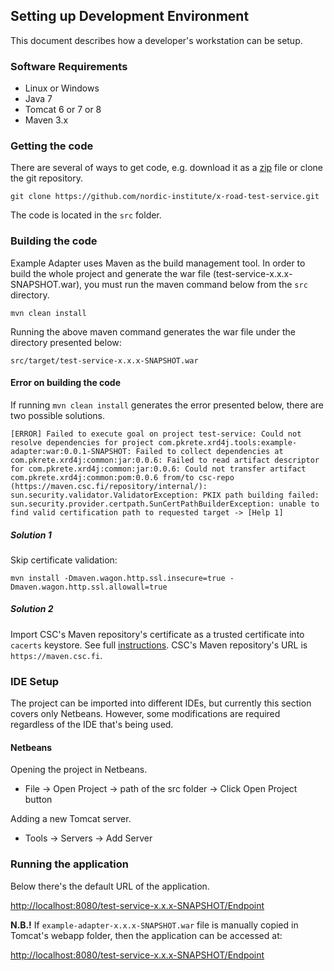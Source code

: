 ## Setting up Development Environment

This document describes how a developer's workstation can be setup.

### Software Requirements

* Linux or Windows
* Java 7
* Tomcat 6 or 7 or 8
* Maven 3.x

### Getting the code

There are several of ways to get code, e.g. download it as a [zip](https://github.com/nordic-institute/x-road-test-service/archive/master.zip) file or clone the git repository.

```
git clone https://github.com/nordic-institute/x-road-test-service.git
```

The code is located in the ```src``` folder.

### Building the code

Example Adapter uses Maven as the build management tool. In order to build the whole project and generate the war  file (test-service-x.x.x-SNAPSHOT.war), you must run the maven command below from the ```src``` directory.

```
mvn clean install
```

Running the above maven command generates the war file under the directory presented below:

```
src/target/test-service-x.x.x-SNAPSHOT.war
```
#### Error on building the code

If running ```mvn clean install``` generates the error presented below, there are two possible solutions.

```
[ERROR] Failed to execute goal on project test-service: Could not resolve dependencies for project com.pkrete.xrd4j.tools:example-adapter:war:0.0.1-SNAPSHOT: Failed to collect dependencies at com.pkrete.xrd4j:common:jar:0.0.6: Failed to read artifact descriptor for com.pkrete.xrd4j:common:jar:0.0.6: Could not transfer artifact com.pkrete.xrd4j:common:pom:0.0.6 from/to csc-repo (https://maven.csc.fi/repository/internal/): sun.security.validator.ValidatorException: PKIX path building failed: sun.security.provider.certpath.SunCertPathBuilderException: unable to find valid certification path to requested target -> [Help 1]
```

##### Solution 1

Skip certificate validation:

```
mvn install -Dmaven.wagon.http.ssl.insecure=true -Dmaven.wagon.http.ssl.allowall=true
```

##### Solution 2

Import CSC's Maven repository's certificate as a trusted certificate into ```cacerts``` keystore. See full [instructions](../documentation/Import-a-Certificate-as-a-Trusted-Certificate.md). CSC's Maven repository's URL is ```https://maven.csc.fi```.

### IDE Setup

The project can be imported into different IDEs, but currently this section covers only Netbeans. However, some modifications are required regardless of the IDE that's being used.

#### Netbeans

Opening the project in Netbeans.

* File -> Open Project -> path of the src folder -> Click Open Project button

Adding a new Tomcat server.

* Tools -> Servers -> Add Server

### Running the application

Below there's the default URL of the application. 

[http://localhost:8080/test-service-x.x.x-SNAPSHOT/Endpoint](http://localhost:8080/test-service-x.x.x-SNAPSHOT/Endpoint)

**N.B.!** If ```example-adapter-x.x.x-SNAPSHOT.war``` file is manually copied in Tomcat's webapp folder, then the application can be accessed at:

[http://localhost:8080/test-service-x.x.x-SNAPSHOT/Endpoint](http://localhost:8080/test-service-x.x.x-SNAPSHOT/Endpoint)
